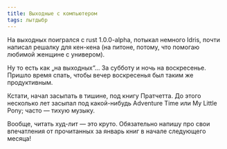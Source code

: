 ```yaml
---
title: Выходные с компьютером
tags: лытдыбр
---
```


На выходных поигрался с rust 1.0.0-alpha, потыкал немного Idris, почти написал решалку для кен-кена (на питоне, потому, что помогаю любимой женщине с универом).

Ну то есть как „на выходных“... За субботу и ночь на воскресенье. Пришло время спать, чтобы вечер воскресенья был таким же продуктивным.

Кстати, начал засыпать в тишине, под книгу Пратчетта. До этого несколько лет засыпал под какой-нибудь Adventure Time или My Little Pony; часто — тихую музыку.

Вообще, читать худ-лит — это круто. Обязательно напишу про свои впечатления от прочитанных за январь книг в начале следующего месяца!
